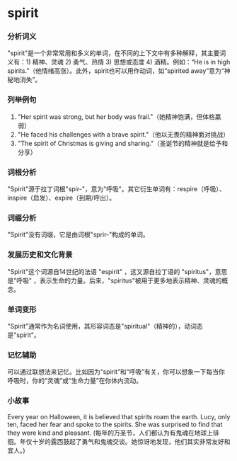 # spirit

### 分析词义

  

"spirit"是一个非常常用和多义的单词，在不同的上下文中有多种解释，其主要词义有：1) 精神、灵魂 2) 勇气、热情 3) 思想或态度 4) 酒精。例如：“He is in high spirits.”（他情绪高涨）。此外，spirit也可以用作动词，如“spirited away”意为“神秘地消失”。

  

### 列举例句

  

1.  "Her spirit was strong, but her body was frail."（她精神饱满，但体格羸弱）
2.  "He faced his challenges with a brave spirit."（他以无畏的精神面对挑战）
3.  "The spirit of Christmas is giving and sharing."（圣诞节的精神就是给予和分享）

  

### 词根分析

  

"Spirit"源于拉丁词根"spir-"，意为"呼吸"。其它衍生单词有：respire（呼吸）、inspire（启发）、expire（到期/呼出）。

  

### 词缀分析

  

"Spirit"没有词缀，它是由词根"sprir-"构成的单词。

  

### 发展历史和文化背景

  

"Spirit"这个词源自14世纪的法语 "espirit" ，这又源自拉丁语的 "spiritus"，意思是"呼吸" ，表示生命的力量。后来，"spiritus"被用于更多地表示精神、灵魂的概念。

  

### 单词变形

  

"Spirit"通常作为名词使用，其形容词态是"spiritual"（精神的），动词态是"spirit"。

  

### 记忆辅助

  

可以通过联想法来记忆。比如因为“spirit”和“呼吸”有关，你可以想象一下每当你呼吸时，你的“灵魂”或“生命力量”在你体内流动。

  

### 小故事

  

Every year on Halloween, it is believed that spirits roam the earth. Lucy, only ten, faced her fear and spoke to the spirits. She was surprised to find that they were kind and pleasant. (每年的万圣节，人们都认为有鬼魂在地球上徘徊。年仅十岁的露西鼓起了勇气和鬼魂交谈。她惊讶地发现，他们其实非常友好和宜人。)
